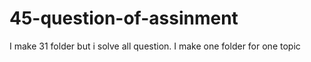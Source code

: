 # 45-question-of-assinment
I make 31 folder but i solve all question. I make one folder for one topic 
